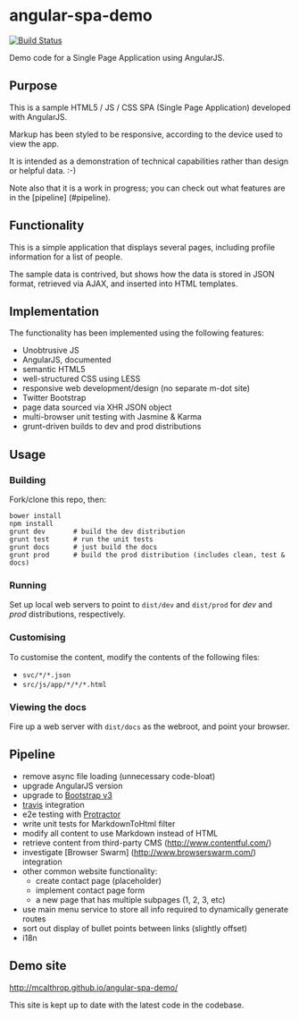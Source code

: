 angular-spa-demo
================

[![Build Status](https://travis-ci.org/mcalthrop/angular-spa-demo.svg?branch=master)](https://travis-ci.org/mcalthrop/angular-spa-demo)

Demo code for a Single Page Application using AngularJS.

## Purpose

This is a sample HTML5 / JS / CSS SPA (Single Page Application) developed with AngularJS.

Markup has been styled to be responsive, according to the device used to view the app.

It is intended as a demonstration of technical capabilities rather than design or helpful data. :-)

Note also that it is a work in progress; you can check out what features are in the [pipeline] (#pipeline).

## Functionality

This is a simple application that displays several pages, including profile information for a list of people.

The sample data is contrived, but shows how the data is stored in JSON format, retrieved via AJAX,
and inserted into HTML templates.

## Implementation

The functionality has been implemented using the following features:
* Unobtrusive JS
* AngularJS, documented
* semantic HTML5
* well-structured CSS using LESS
* responsive web development/design (no separate m-dot site)
* Twitter Bootstrap
* page data sourced via XHR JSON object
* multi-browser unit testing with Jasmine & Karma
* grunt-driven builds to dev and prod distributions

## Usage

### Building

Fork/clone this repo, then:
```
bower install
npm install
grunt dev       # build the dev distribution
grunt test      # run the unit tests
grunt docs      # just build the docs
grunt prod      # build the prod distribution (includes clean, test & docs)
```

### Running

Set up local web servers to point to `dist/dev` and `dist/prod` for _dev_ and _prod_ distributions, respectively.

### Customising

To customise the content, modify the contents of the following files:
* `svc/*/*.json`
* `src/js/app/*/*/*.html`

### Viewing the docs

Fire up a web server with `dist/docs` as the webroot, and point your browser.

## Pipeline

- remove async file loading (unnecessary code-bloat)
- upgrade AngularJS version
- upgrade to [Bootstrap v3](http://getbootstrap.com/getting-started/#download)
- [travis](https://travis-ci.org/) integration
- e2e testing with [Protractor](https://github.com/angular/protractor)
- write unit tests for MarkdownToHtml filter
- modify all content to use Markdown instead of HTML
- retrieve content from third-party CMS (http://www.contentful.com/)
- investigate [Browser Swarm] (http://www.browserswarm.com/) integration
- other common website functionality:
  - create contact page (placeholder)
  - implement contact page form
  - a new page that has multiple subpages (1, 2, 3, etc)
- use main menu service to store all info required to dynamically generate routes
- sort out display of bullet points between links (slightly offset)
- i18n

## Demo site
http://mcalthrop.github.io/angular-spa-demo/

This site is kept up to date with the latest code in the codebase.

